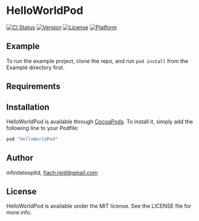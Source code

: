 # HelloWorldPod

[![CI Status](http://img.shields.io/travis/infiniteloopltd/HelloWorldPod.svg?style=flat)](https://travis-ci.org/infiniteloopltd/HelloWorldPod)
[![Version](https://img.shields.io/cocoapods/v/HelloWorldPod.svg?style=flat)](http://cocoapods.org/pods/HelloWorldPod)
[![License](https://img.shields.io/cocoapods/l/HelloWorldPod.svg?style=flat)](http://cocoapods.org/pods/HelloWorldPod)
[![Platform](https://img.shields.io/cocoapods/p/HelloWorldPod.svg?style=flat)](http://cocoapods.org/pods/HelloWorldPod)

## Example

To run the example project, clone the repo, and run `pod install` from the Example directory first.

## Requirements

## Installation

HelloWorldPod is available through [CocoaPods](http://cocoapods.org). To install
it, simply add the following line to your Podfile:

```ruby
pod "HelloWorldPod"
```

## Author

infiniteloopltd, fiach.reid@gmail.com

## License

HelloWorldPod is available under the MIT license. See the LICENSE file for more info.
